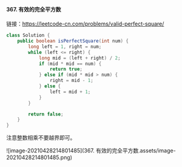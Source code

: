 #### 367. 有效的完全平方数

链接：https://leetcode-cn.com/problems/valid-perfect-square/

```java
class Solution {
    public boolean isPerfectSquare(int num) {
        long left = 1, right = num;
        while (left <= right) {
            long mid = (left + right) / 2;
            if (mid * mid == num) {
                return true;
            } else if (mid * mid > num) {
                right = mid - 1;
            } else {
                left = mid + 1;
            }
        }

        return false;
    }
}
```

注意整数相乘不要越界即可。

![image-20210428214801485](367. 有效的完全平方数.assets/image-20210428214801485.png)